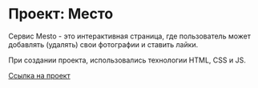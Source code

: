 # Проект: Место

Сервис Mesto - это интерактивная страница, где пользователь может добавлять (удалять) свои фотографии и ставить лайки.

При создании проекта, использовались технологии HTML, CSS и JS.

[Ссылка на проект](https://olgaloktionova125.github.io/mesto/)
